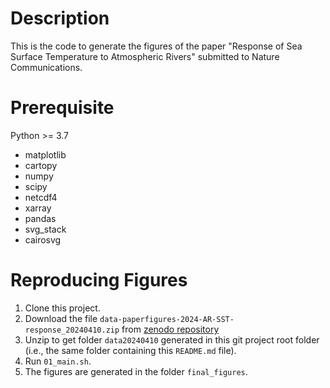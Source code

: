 # Description
This is the code to generate the figures of the paper "Response of Sea Surface Temperature to Atmospheric Rivers" submitted to Nature Communications.

# Prerequisite

Python >= 3.7
  - matplotlib
  - cartopy
  - numpy
  - scipy
  - netcdf4
  - xarray 
  - pandas
  - svg\_stack
  - cairosvg

# Reproducing Figures

1. Clone this project.
2. Download the file `data-paperfigures-2024-AR-SST-response_20240410.zip` from [zenodo repository](https://doi.org/10.5281/zenodo.10039181)
3. Unzip to get folder `data20240410` generated in this git project root folder (i.e., the same folder containing this `README.md` file).
4. Run `01_main.sh`.
5. The figures are generated in the folder `final_figures`.
